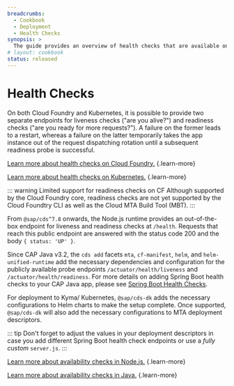 ```yaml
---
breadcrumbs:
  - Cookbook
  - Deployment
  - Health Checks
synopsis: >
  The guide provides an overview of health checks that are available on Cloud Foundry and Kubernetes, how to configure them, as well as the respective defaults of the two CAP stacks.
# layout: cookbook
status: released
---
```


# Health Checks

On both Cloud Foundry and Kubernetes, it is possible to provide two separate endpoints for liveness checks ("are you alive?") and readiness checks ("are you ready for more requests?").
A failure on the former leads to a restart, whereas a failure on the latter temporarily takes the app instance out of the request dispatching rotation until a subsequent readiness probe is successful.

[Learn more about health checks on Cloud Foundry.](https://docs.cloudfoundry.org/devguide/deploy-apps/healthchecks.html) {.learn-more}

[Learn more about health checks on Kubernetes.](https://kubernetes.io/docs/tasks/configure-pod-container/configure-liveness-readiness-startup-probes) {.learn-more}

::: warning Limited support for readiness checks on CF
Although supported by the Cloud Foundry core, readiness checks are not yet supported by the Cloud Foundtry CLI as well as the Cloud MTA Build Tool (MBT).
:::

From `@sap/cds^7.8` onwards, the Node.js runtime provides an out-of-the-box endpoint for liveness and readiness checks at `/health`.
Requests that reach this public endpoint are answered with the status code 200 and the body `{ status: 'UP' }`.

Since CAP Java v3.2, the `cds add` facets `mta`, `cf-manifest`, `helm`, and `helm-unified-runtime` add the necessary dependencies and configuration for the publicly available probe endpoints `/actuator/health/liveness` and `/actuator/health/readiness`.
For more details on adding Spring Boot health checks to your CAP Java app, please see [Spring Boot Health Checks](../../java/operating-applications/observability#spring-health-checks).

<!--

To achieve this, from `@sap/cds-dk^7.8` onwards, the configuration for readiness health checks is included in the MTA template for deployment to CF.
The default configuration specifies checks via http to `/` for Java (as there aren't any default Spring Boot health check endpoints) and `/health` for Node.js, respectively.

Additionally, for Node.js, the Helm chart template now specifies `/health` instead of `/` as the endpoint for the checks. For your app to be considered "alive", the endpoint `/health` needs to return a success response code.
This means, if you have a _fully custom_ `server.js`, you will need to add the `/health` endpoint to it, or adjust your MTA descriptor/Helm chart (if it's generated with `@sap/cds-dk^7.8`).

-->

For deployment to Kyma/ Kubernetes, `@sap/cds-dk` adds the necessary configurations to Helm charts to make the setup complete.
Once supported, `@sap/cds-dk` will also add the necessary configurations to MTA deployment descriptors.

::: tip
Don't forget to adjust the values in your deployment descriptors in case you add different Spring Boot health check endpoints or use a _fully custom_ `server.js`.
:::

[Learn more about availability checks in Node.js.](../../node.js/best-practices#availability-checks) {.learn-more}

[Learn more about availability checks in Java.](../../java/operating-applications/observability#availability) {.learn-more}
